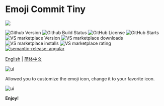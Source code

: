 <!--
* @Author                : Robert Huang<56649783@qq.com>
* @CreatedDate           : 2023-02-04 20:34:47
* @LastEditors           : Robert Huang<56649783@qq.com>
* @LastEditDate          : 2023-02-04 20:35:05
* @FilePath              : emoji-commit/README.md
* @CopyRight             : MerBleueAviation
-->

# Emoji Commit Tiny

![](https://github.com/hks2002/emoji-commit-tiny/raw/master/images/icon.png)

![Github Version](https://img.shields.io/github/package-json/v/hks2002/emoji-commit-tiny) ![Github Build Status](https://img.shields.io/github/actions/workflow/status/hks2002/emoji-commit-tiny/Build.yml) ![GitHub License](https://img.shields.io/github/license/hks2002/emoji-commit-tiny) ![GitHub Starts](https://img.shields.io/github/stars/hks2002/emoji-commit-tiny)
![VS marketplace Version](https://img.shields.io/visual-studio-marketplace/v/MerBleueAviation.emoji-commit-tiny) ![VS marketplace downloads](https://img.shields.io/visual-studio-marketplace/d/MerBleueAviation.emoji-commit-tiny) ![VS marketplace installs](https://img.shields.io/visual-studio-marketplace/i/MerBleueAviation.emoji-commit-tiny) ![VS marketplace rating](https://img.shields.io/visual-studio-marketplace/r/MerBleueAviation.emoji-commit-tiny)
[![semantic-release: angular](https://img.shields.io/badge/semantic--release-angular-e10079?logo=semantic-release)](https://github.com/semantic-release/semantic-release)

[English](./README.md) | [简体中文](./README.zh-cn.md)

![ui](https://github.com/hks2002/emoji-commit-tiny/raw/master/images/ui.png)

Allowed you to customize the emoji icon, change it to your favorite icon.

![ui](https://github.com/hks2002/emoji-commit-tiny/raw/master/images/setting.png)

**Enjoy!**
